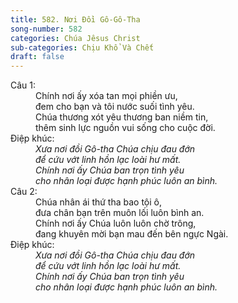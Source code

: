 ```yaml
---
title: 582. Nơi Đồi Gô-Gô-Tha
song-number: 582
categories: Chúa Jêsus Christ
sub-categories: Chịu Khổ Và Chết
draft: false
---
```

<dl><dt>Câu 1:</dt><dd data-verse="1">Chính nơi ấy xóa tan mọi phiền ưu, <br/>đem cho bạn và tôi nước suối tình yêu. <br/>Chúa thương xót yêu thương ban niềm tin, <br/>thêm sinh lực nguồn vui sống cho cuộc đời. </dd><dt>Điệp khúc:</dt><dd data-chorus="1"><em>Xưa nơi đồi Gô-tha Chúa chịu đau đớn <br/>để cứu vớt linh hồn lạc loài hư mất. <br/>Chính nơi ấy Chúa ban trọn tình yêu <br/>cho nhân loại được hạnh phúc luôn an bình. </em></dd><dt>Câu 2:</dt><dd data-verse="2">Chúa nhân ái thứ tha bao tội ô, <br/>đưa chân bạn trên muôn lối luôn bình an. <br/>Chính nơi ấy Chúa luôn luôn chờ trông, <br/>đang khuyên mời bạn mau đến bên ngực Ngài. </dd><dt>Điệp khúc:</dt><dd data-chorus="1"><em>Xưa nơi đồi Gô-tha Chúa chịu đau đớn <br/>để cứu vớt linh hồn lạc loài hư mất. <br/>Chính nơi ấy Chúa ban trọn tình yêu <br/>cho nhân loại được hạnh phúc luôn an bình. </em></dd></dl>